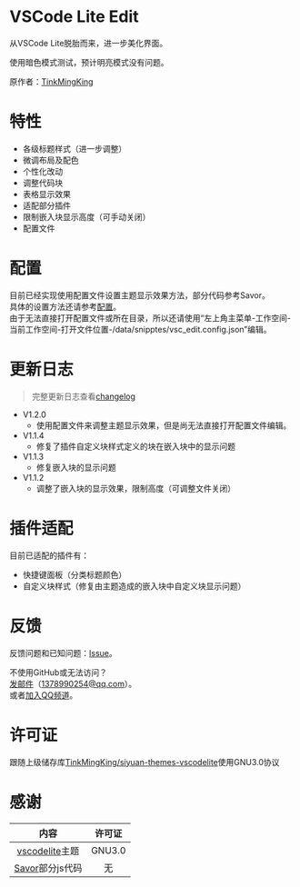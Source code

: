 # VSCode Lite Edit

从VSCode Lite脱胎而来，进一步美化界面。

使用暗色模式测试，预计明亮模式没有问题。

原作者：[TinkMingKing](https://github.com/TinkMingKing)

# 特性

- 各级标题样式（进一步调整）
- 微调布局及配色
- 个性化改动
- 调整代码块
- 表格显示效果
- 适配部分插件
- 限制嵌入块显示高度（可手动关闭）
- 配置文件

# 配置

目前已经实现使用配置文件设置主题显示效果方法，部分代码参考Savor。  
具体的设置方法还请参考[配置](https://github.com/lingfengyu-dreaming/siyuan-vscodelite-edit/blob/main/Configure.md)。  
由于无法直接打开配置文件或所在目录，所以还请使用“左上角主菜单-工作空间-当前工作空间-打开文件位置-/data/snipptes/vsc_edit.config.json”编辑。

# 更新日志

> 完整更新日志查看[changelog](https://github.com/lingfengyu-dreaming/siyuan-vscodelite-edit/blob/main/changelog.md)

- V1.2.0
  - 使用配置文件来调整主题显示效果，但是尚无法直接打开配置文件编辑。
- V1.1.4
  - 修复了插件自定义块样式定义的块在嵌入块中的显示问题
- V1.1.3
  - 修复嵌入块的显示问题
- V1.1.2
  - 调整了嵌入块的显示效果，限制高度（可调整文件关闭）

# 插件适配

目前已适配的插件有：

- 快捷键面板（分类标题颜色）
- 自定义块样式（修复由主题造成的嵌入块中自定义块显示问题）

# 反馈

反馈问题和已知问题：[Issue](https://github.com/lingfengyu-dreaming/siyuan-vscodelite-edit/issues)。

不使用GitHub或无法访问？  
[发邮件](mailto:1378990254@qq.com)（1378990254@qq.com）。  
或者[加入QQ频道](https://pd.qq.com/s/7uxvabgbp)。

# 许可证

跟随上级储存库[TinkMingKing/siyuan-themes-vscodelite](https://github.com/TinkMingKing/siyuan-themes-vscodelite)使用GNU3.0协议

# 感谢

|                                    内容                                    | 许可证 |
| :------------------------------------------------------------------------: | :----: |
| [vscodelite](https://github.com/TinkMingKing/siyuan-themes-vscodelite)主题 | GNU3.0 |
|    [Savor](https://github.com/royc01/notion-theme/tree/main)部分js代码     |   无   |